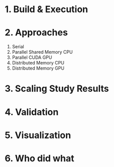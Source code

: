 # 1. Build & Execution

# 2. Approaches

1. Serial
2. Parallel Shared Memory CPU
3. Parallel CUDA GPU
4. Distributed Memory CPU
5. Distributed Memory GPU

# 3. Scaling Study Results

# 4. Validation

# 5. Visualization

# 6. Who did what
